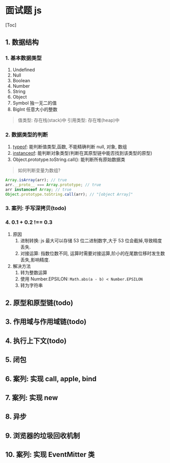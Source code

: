 # 面试题 js

[Toc]

## 1. 数据结构

### 1. 基本数据类型

1. Undefined
2. Null
3. Boolean
4. Number
5. String
6. Object
7. Symbol 独一无二的值
8. BigInt 任意大小的整数

>值类型: 存在栈(stack)中
>引用类型: 存在堆(heap)中
>
### 2. 数据类型的判断

1. [typeof](./typeof.md): 能判断值类型,函数, 不能精确判断 null, 对象, 数组
2. [instanceof](./instanceof.md): 能判断对象类型(判断在其原型链中能否找到该类型的原型)
3. Object.prototype.toString.call(): 能判断所有原始数据类

>如何判断变量为数组?

```js
Array.isArray(arr); // true
arr.__proto__ === Array.prototype; // true
arr instanceof Array; // true
Object.prototype.toString.call(arr); // "[object Array]"
```

### 3. 案列: 手写深拷贝(todo)

### 4. 0.1 + 0.2 !== 0.3

1. 原因
    1. 进制转换: js 最大可以存储 53 位二进制数字,大于 53 位会截掉,导致精度丢失.
    2. 对接运算: 指数位数不同, 运算时需要对接运算,阶小的在尾数位移时发生数丢失,影响精度.
2. 解决方法
    1. 转为整数运算
    2. 使用 Number.EPSILON: ```Math.abs(a - b) < Number.EPSILON```
    3. 转为字符串

## 2. 原型和原型链(todo)

## 3. 作用域与作用域链(todo)

## 4. 执行上下文(todo)

## 5. 闭包

## 6. 案列: 实现 call, apple, bind

## 7. 案列: 实现 new

## 8. 异步

## 9. 浏览器的垃圾回收机制

## 10. 案列: 实现 EventMitter 类
